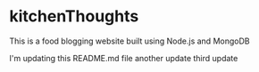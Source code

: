 # kitchenThoughts
This is a food blogging website built using Node.js and MongoDB

I'm updating this README.md file
another update
third update
